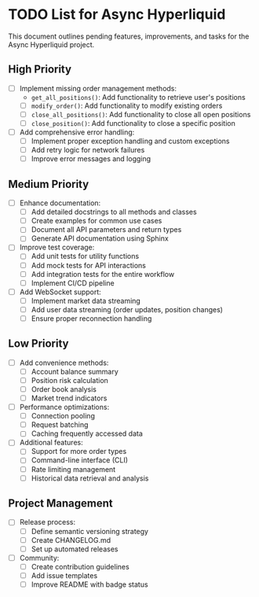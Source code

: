 # TODO List for Async Hyperliquid

This document outlines pending features, improvements, and tasks for the Async Hyperliquid project.

## High Priority

- [ ] Implement missing order management methods:
  - `get_all_positions()`: Add functionality to retrieve user's positions
  - [ ] `modify_order()`: Add functionality to modify existing orders
  - [ ] `close_all_positions()`: Add functionality to close all open positions
  - [ ] `close_position()`: Add functionality to close a specific position

- [ ] Add comprehensive error handling:
  - [ ] Implement proper exception handling and custom exceptions
  - [ ] Add retry logic for network failures
  - [ ] Improve error messages and logging

## Medium Priority

- [ ] Enhance documentation:
  - [ ] Add detailed docstrings to all methods and classes
  - [ ] Create examples for common use cases
  - [ ] Document all API parameters and return types
  - [ ] Generate API documentation using Sphinx

- [ ] Improve test coverage:
  - [ ] Add unit tests for utility functions
  - [ ] Add mock tests for API interactions
  - [ ] Add integration tests for the entire workflow
  - [ ] Implement CI/CD pipeline

- [ ] Add WebSocket support:
  - [ ] Implement market data streaming
  - [ ] Add user data streaming (order updates, position changes)
  - [ ] Ensure proper reconnection handling

## Low Priority

- [ ] Add convenience methods:
  - [ ] Account balance summary
  - [ ] Position risk calculation
  - [ ] Order book analysis
  - [ ] Market trend indicators

- [ ] Performance optimizations:
  - [ ] Connection pooling
  - [ ] Request batching
  - [ ] Caching frequently accessed data

- [ ] Additional features:
  - [ ] Support for more order types
  - [ ] Command-line interface (CLI)
  - [ ] Rate limiting management
  - [ ] Historical data retrieval and analysis

## Project Management

- [ ] Release process:
  - [ ] Define semantic versioning strategy
  - [ ] Create CHANGELOG.md
  - [ ] Set up automated releases

- [ ] Community:
  - [ ] Create contribution guidelines
  - [ ] Add issue templates
  - [ ] Improve README with badge status

